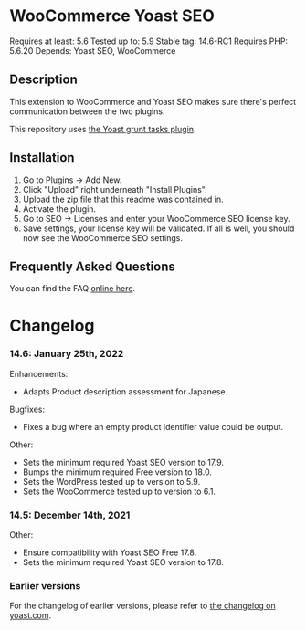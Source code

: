 WooCommerce Yoast SEO
=====================
Requires at least: 5.6
Tested up to: 5.9
Stable tag: 14.6-RC1
Requires PHP: 5.6.20
Depends: Yoast SEO, WooCommerce

Description
-----------

This extension to WooCommerce and Yoast SEO makes sure there's perfect communication between the two plugins.

This repository uses [the Yoast grunt tasks plugin](https://github.com/Yoast/plugin-grunt-tasks).

Installation
------------

1. Go to Plugins -> Add New.
2. Click "Upload" right underneath "Install Plugins".
3. Upload the zip file that this readme was contained in.
4. Activate the plugin.
5. Go to SEO -> Licenses and enter your WooCommerce SEO license key.
6. Save settings, your license key will be validated. If all is well, you should now see the WooCommerce SEO settings.

Frequently Asked Questions
--------------------------

You can find the FAQ [online here](https://kb.yoast.com/kb/category/woocommerce-seo/).

Changelog
=========

### 14.6: January 25th, 2022
Enhancements:
* Adapts Product description assessment for Japanese.

Bugfixes:
* Fixes a bug where an empty product identifier value could be output.

Other:
* Sets the minimum required Yoast SEO version to 17.9.
* Bumps the minimum required Free version to 18.0.
* Sets the WordPress tested up to version to 5.9.
* Sets the WooCommerce tested up to version to 6.1.

### 14.5: December 14th, 2021
Other:
* Ensure compatibility with Yoast SEO Free 17.8.
* Sets the minimum required Yoast SEO version to 17.8.

### Earlier versions
For the changelog of earlier versions, please refer to [the changelog on yoast.com](https://yoa.st/woo-seo-changelog).
